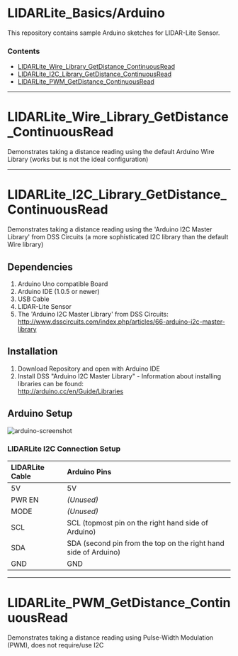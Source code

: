 LIDARLite_Basics/Arduino
========================================

This repository contains sample Arduino sketches for LIDAR-Lite Sensor. 

### Contents
- [LIDARLite_Wire_Library_GetDistance_ContinuousRead](LIDARLite_Wire_Library_GetDistance_ContinuousRead)
- [LIDARLite_I2C_Library_GetDistance_ContinuousRead](LIDARLite_I2C_Library_GetDistance_ContinuousRead)
- [LIDARLite_PWM_GetDistance_ContinuousRead](LIDARLite_PWM_GetDistance_ContinuousRead)

----

# LIDARLite_Wire_Library_GetDistance_ContinuousRead

Demonstrates taking a distance reading using the default Arduino Wire Library (works but is not the ideal configuration)

----

# LIDARLite_I2C_Library_GetDistance_ContinuousRead

Demonstrates taking a distance reading using the 'Arduino I2C Master Library' from DSS Circuits (a more sophisticated I2C library than the default Wire library)

## Dependencies
1. Arduino Uno compatible Board
2. Arduino IDE (1.0.5 or newer)
3. USB Cable
4. LIDAR-Lite Sensor
5. The 'Arduino I2C Master Library' from DSS Circuits: http://www.dsscircuits.com/index.php/articles/66-arduino-i2c-master-library

## Installation
1. Download Repository and open with Arduino IDE
2. Install DSS "Arduino I2C Master Library" - Information about installing libraries can be found:  
http://arduino.cc/en/Guide/Libraries

## Arduino Setup

![arduino-screenshot](http://pulsedlight3d.com/pl3d/wp-content/uploads/2014/10/arduino-setup.png)

### LIDARLite I2C Connection Setup
LIDARLite Cable | Arduino Pins
:---|:---
5V | 5V
PWR EN | _(Unused)_
MODE | _(Unused)_
SCL | SCL (topmost pin on the right hand side of Arduino)
SDA | SDA (second pin from the top on the right hand side of Arduino)
GND | GND

----

# LIDARLite_PWM_GetDistance_ContinuousRead

Demonstrates taking a distance reading using Pulse-Width Modulation (PWM), does not require/use I2C

